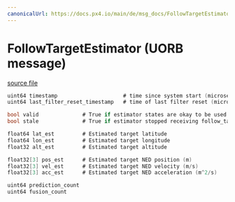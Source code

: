 ```yaml
---
canonicalUrl: https://docs.px4.io/main/de/msg_docs/FollowTargetEstimator
---
```


# FollowTargetEstimator (UORB message)



[source file](https://github.com/PX4/PX4-Autopilot/blob/release/1.14/msg/FollowTargetEstimator.msg)

```c
uint64 timestamp                     # time since system start (microseconds)
uint64 last_filter_reset_timestamp   # time of last filter reset (microseconds)

bool valid              # True if estimator states are okay to be used
bool stale              # True if estimator stopped receiving follow_target messages for some time. The estimate can still be valid, though it might be inaccurate.

float64 lat_est         # Estimated target latitude
float64 lon_est         # Estimated target longitude
float32 alt_est         # Estimated target altitude

float32[3] pos_est      # Estimated target NED position (m)
float32[3] vel_est      # Estimated target NED velocity (m/s)
float32[3] acc_est      # Estimated target NED acceleration (m^2/s)

uint64 prediction_count
uint64 fusion_count

```
